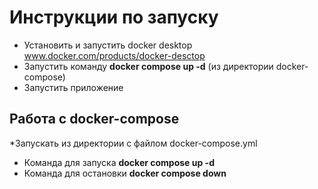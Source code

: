 # Инструкции по запуску

- Установить и запустить docker desktop www.docker.com/products/docker-desctop
- Запустить команду **docker compose up -d** (из директории docker-compose)
- Запустить приложение

## Работа с docker-compose
*Запускать из директории с файлом docker-compose.yml

- Команда для запуска **docker compose up -d**
- Команда для остановки **docker compose down**